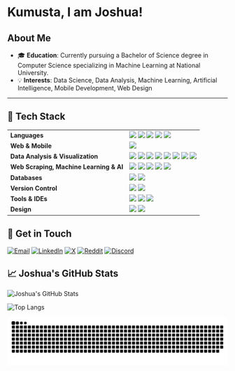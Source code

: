 # Kumusta, I am Joshua!

## About Me

- 🎓 **Education**: Currently pursuing a Bachelor of Science degree in Computer Science specializing in Machine Learning at National University.
- 💡 **Interests**: Data Science, Data Analysis, Machine Learning, Artificial Intelligence, Mobile Development, Web Design
  
---
## 🚀 Tech Stack

<table>
  <tr>
    <td><b>Languages</b></td>
    <td>
      <img src="https://img.shields.io/badge/-Python-3776AB?style=for-the-badge&logo=python&logoColor=white">
      <img src="https://img.shields.io/badge/-Java-FF4B00?style=for-the-badge&logo=java&logoColor=white">
      <img src="https://img.shields.io/badge/C++-004482?style=for-the-badge&logo=c%2B%2B&logoColor=white">
      <img src="https://img.shields.io/badge/Dart-00A8E1?style=for-the-badge&logo=Dart&logoColor=white">
      <img src="https://img.shields.io/badge/-R-276DC3?style=for-the-badge&logo=r&logoColor=white">
    </td>
  </tr>
  <tr>
    <td><b>Web & Mobile</b></td>
    <td>
      <img src="https://img.shields.io/badge/Flutter-0288D1?style=for-the-badge&logo=Flutter&logoColor=white">
    </td>
  </tr>
  <tr>
    <td><b>Data Analysis & Visualization</b></td>
    <td>
      <img src="https://img.shields.io/badge/-Excel-217346?style=for-the-badge&logo=microsoft-excel&logoColor=white">
      <img src="https://img.shields.io/badge/Google%20Sheets-34A853?style=for-the-badge&logo=googlesheets&logoColor=white">
      <img src="https://img.shields.io/badge/-Tableau-DAA520?style=for-the-badge&logo=tableau&logoColor=white">
      <img src="https://img.shields.io/badge/Pandas-130654?style=for-the-badge&logo=pandas&logoColor=white">
      <img src="https://img.shields.io/badge/NumPy-4D77CF?style=for-the-badge&logo=numpy&logoColor=white">
      <img src="https://img.shields.io/badge/SciPy-8CAAE6?style=for-the-badge&logo=scipy&logoColor=white">
      <img src="https://img.shields.io/badge/Matplotlib-FFD43B?style=for-the-badge&logo=matplotlib&logoColor=black">
      <img src="https://img.shields.io/badge/Seaborn-9C27B0?style=for-the-badge&logo=python&logoColor=white">
    </td>
  </tr>
  <tr>
    <td><b>Web Scraping, Machine Learning & AI</b></td>
    <td>
      <img src="https://img.shields.io/badge/scikit--learn-F7931E?style=for-the-badge&logo=scikit-learn&logoColor=white">
      <img src="https://img.shields.io/badge/PyTorch-EA4C2D?style=for-the-badge&logo=PyTorch&logoColor=white">
      <img src="https://img.shields.io/badge/TensorFlow-FF6F00?style=for-the-badge&logo=TensorFlow&logoColor=white">
      <img src="https://img.shields.io/badge/YOLO-00FF7F?style=for-the-badge&logo=opencv&logoColor=white">
      <img src="https://img.shields.io/badge/BeautifulSoup-5A5A5A?style=for-the-badge&logo=python&logoColor=white">
    </td>
  </tr>
  <tr>
    <td><b>Databases</b></td>
    <td>
      <img src="https://img.shields.io/badge/-MySQL-00758F?style=for-the-badge&logo=mysql&logoColor=white">
      <img src="https://img.shields.io/badge/-PostgreSQL-336791?style=for-the-badge&logo=postgresql&logoColor=white">
    </td>
  </tr>
  <tr>
    <td><b>Version Control</b></td>
    <td>
      <img src="https://img.shields.io/badge/Git-F1502F?style=for-the-badge&logo=Git&logoColor=white">
      <img src="https://img.shields.io/badge/GitHub-181717?style=for-the-badge&logo=GitHub&logoColor=white">
    </td>
  </tr>
  <tr>
    <td><b>Tools & IDEs</b></td>
    <td>
      <img src="https://img.shields.io/badge/VS%20Code-007ACC?style=for-the-badge&logo=Visual%20Studio%20Code&logoColor=white">
      <img src="https://img.shields.io/badge/Colab-FFCB2B.svg?style=for-the-badge&logo=googlecolab&logoColor=black">
      <img src="https://img.shields.io/badge/Jupyter-F37626?style=for-the-badge&logo=Jupyter&logoColor=white">
    </td>
  </tr>
  <tr>
    <td><b>Design</b></td>
    <td>
      <img src="https://img.shields.io/badge/-Figma-8E44AD?style=for-the-badge&logo=Figma&logoColor=white">
      <img src="https://img.shields.io/badge/-Canva-00BFAE?style=for-the-badge&logo=Canva&logoColor=white">
    </td>
  </tr>
</table>





## 📩 Get in Touch

[![Email](https://img.shields.io/badge/Email-madlangbayanjoshua.work@gmail.com-red?style=flat-square&logo=gmail)](mailto:madlangbayanjoshua.work@gmail.com)
[![LinkedIn](https://img.shields.io/badge/LinkedIn-joshuamanuel14-blue?style=flat-square&logo=linkedin)](https://linkedin.com/in/joshuamanuel14)
[![X](https://img.shields.io/badge/X-__joshuamanuelm-black?style=flat-square&logo=x&logoColor=white)](https://x.com/_joshuamanuelm)
[![Reddit](https://img.shields.io/badge/Reddit-Ok_Bridge_6669-FF4500?style=flat-square&logo=reddit)](https://www.reddit.com/user/Ok_Bridge_6669/)
[![Discord](https://img.shields.io/badge/Discord-owaaa14-5865F2?style=flat-square&logo=discord)](https://discord.com/users/YourUserID)


## 📈 Joshua's GitHub Stats

![Joshua's GitHub Stats](https://github-readme-stats.vercel.app/api?username=madlangbayanjp&show_icons=true&theme=github_dark)

![Top Langs](https://github-readme-stats.vercel.app/api/top-langs/?username=madlangbayanjp&layout=compact&theme=github_dark)

![snake gif](https://raw.githubusercontent.com/madlangbayanjp/madlangbayanjp/main/dist/snake.svg)
 

